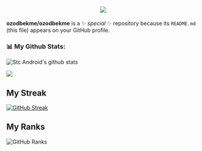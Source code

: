 <h1 align="center">
    <img src="https://readme-typing-svg.herokuapp.com/?font=Righteous&size=35&center=true&vCenter=true&width=500&height=70&duration=4000&lines=Hi+Everyone!+👋;+I'm+Ozodbek+Tursunpulatov😉;" />
</h1>

**ozodbekme/ozodbekme** is a ✨ _special_ ✨ repository because its `README.md` (this file) appears on your GitHub profile.
### 📊 My Github Stats:
![Stc Android's github stats](https://github-readme-stats.vercel.app/api?username=ozodbekme&show_icons=truea&theme=dracula)

    
 <a href=""> <img align="center" src="https://github-readme-stats-sigma-five.vercel.app/api/top-langs/?username=ozodbekme&theme=dracula&line_height=60&line_width=120"/> </a>


## My Streak

[![GitHub Streak](https://streak-stats.demolab.com/?user=ozodbekme&currStreakNum=2FD3EB&fire=pink&sideLabels=F00&theme=dracula&date_format=[Y.]n.j)](https://git.io/streak-stats)

## My Ranks

<img src="https://github-profile-trophy.vercel.app/?username=ozodbekme&theme=radical" alt="GitHub Ranks" /></a></p>

